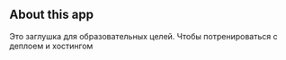 ## About this app

Это заглушка для образовательных целей. Чтобы потренироваться с деплоем и хостингом